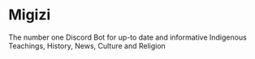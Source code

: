 # Migizi 
The number one Discord Bot for up-to date and informative Indigenous Teachings, History, News, Culture and Religion
